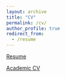 ```yaml
---
layout: archive
title: "CV"
permalink: /cv/
author_profile: true
redirect_from:
  - /resume
---
```


[Resume]("varunnalam.github.io/files/Varun_Nalam_Resume.pdf")

[Academic CV]('/files/Varun_Nalam_Resume.pdf')